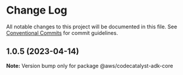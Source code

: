 # Change Log

All notable changes to this project will be documented in this file.
See [Conventional Commits](https://conventionalcommits.org) for commit guidelines.

## 1.0.5 (2023-04-14)

**Note:** Version bump only for package @aws/codecatalyst-adk-core
